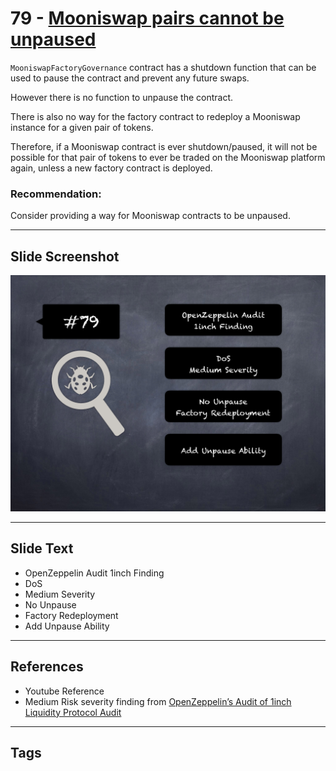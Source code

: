 
# 79 - [Mooniswap pairs cannot be unpaused](./Mooniswap%20pairs%20cannot%20be%20unpaused.md)

`MooniswapFactoryGovernance` contract has a shutdown function that can be used to pause the contract and prevent any future swaps.

However there is no function to unpause the contract. 

There is also no way for the factory contract to redeploy a Mooniswap instance for a given pair of tokens. 

Therefore, if a Mooniswap contract is ever shutdown/paused, it will not be possible for that pair of tokens to ever be traded on the Mooniswap platform again, unless a new factory contract is deployed.

### Recommendation:
Consider providing a way for Mooniswap contracts to be unpaused.
___
## Slide Screenshot
![079.png](../../images/7.%20Audit%20Findings%20101/079.png)
___
## Slide Text
- OpenZeppelin Audit 1inch Finding
- DoS
- Medium Severity
- No Unpause
- Factory Redeployment
- Add Unpause Ability
___
## References
- Youtube Reference
- Medium Risk severity finding from [OpenZeppelin’s Audit of 1inch Liquidity Protocol Audit](https://blog.openzeppelin.com/1inch-liquidity-protocol-audit/)
___
## Tags
